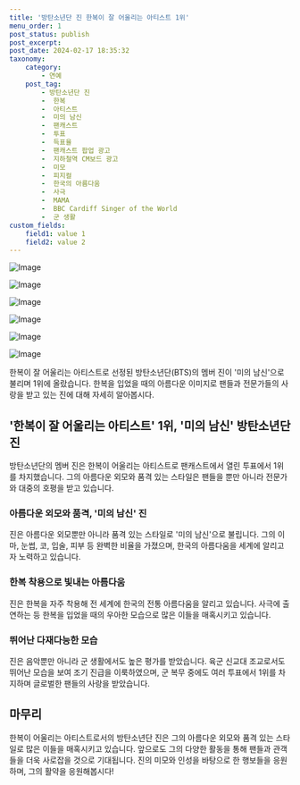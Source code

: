 ```yaml
---
title: '방탄소년단 진 한복이 잘 어울리는 아티스트 1위'
menu_order: 1
post_status: publish
post_excerpt: 
post_date: 2024-02-17 18:35:32
taxonomy:
    category:
        - 연예
    post_tag:
        - 방탄소년단 진
        -  한복
        -  아티스트
        -  미의 남신
        -  팬캐스트
        -  투표
        -  득표율
        -  팬캐스트 팝업 광고
        -  지하철역 CM보드 광고
        -  미모
        -  피지컬
        -  한국의 아름다움
        -  사극
        -  MAMA
        -  BBC Cardiff Singer of the World
        -  군 생활
custom_fields:
    field1: value 1
    field2: value 2
---
```


![Image](https://ssl.pstatic.net/mimgnews/image/108/2024/02/12/0003214314_001_20240212081801242.jpg?type=w540)

![Image](https://mimgnews.pstatic.net/image/108/2024/02/12/0003214314_002_20240212081801318.jpg?type=w540)

![Image](https://ssl.pstatic.net/mimgnews/image/108/2024/02/12/0003214314_003_20240212081801380.jpg?type=w540)

![Image](https://mimgnews.pstatic.net/image/108/2024/02/12/0003214314_004_20240212081801429.jpg?type=w540)

![Image](https://ssl.pstatic.net/mimgnews/image/108/2024/02/12/0003214314_005_20240212081801571.jpg?type=w540)

![Image](https://mimgnews.pstatic.net/image/108/2024/02/12/0003214314_006_20240212081801680.jpg?type=w540)

한복이 잘 어울리는 아티스트로 선정된 방탄소년단(BTS)의 멤버 진이 '미의 남신'으로 불리며 1위에 올랐습니다. 한복을 입었을 때의 아름다운 이미지로 팬들과 전문가들의 사랑을 받고 있는 진에 대해 자세히 알아봅시다.
## '한복이 잘 어울리는 아티스트' 1위, '미의 남신' 방탄소년단 진
방탄소년단의 멤버 진은 한복이 어울리는 아티스트로 팬캐스트에서 열린 투표에서 1위를 차지했습니다. 그의 아름다운 외모와 품격 있는 스타일은 팬들을 뿐만 아니라 전문가와 대중의 호평을 받고 있습니다.
### 아름다운 외모와 품격, '미의 남신' 진
진은 아름다운 외모뿐만 아니라 품격 있는 스타일로 '미의 남신'으로 불립니다. 그의 이마, 눈썹, 코, 입술, 피부 등 완벽한 비율을 가졌으며, 한국의 아름다움을 세계에 알리고자 노력하고 있습니다.
### 한복 착용으로 빛내는 아름다움
진은 한복을 자주 착용해 전 세계에 한국의 전통 아름다움을 알리고 있습니다. 사극에 출연하는 등 한복을 입었을 때의 우아한 모습으로 많은 이들을 매혹시키고 있습니다. 
### 뛰어난 다재다능한 모습
진은 음악뿐만 아니라 군 생활에서도 높은 평가를 받았습니다. 육군 신교대 조교로서도 뛰어난 모습을 보여 조기 진급을 이룩하였으며, 군 복무 중에도 여러 투표에서 1위를 차지하며 글로벌한 팬들의 사랑을 받았습니다.
## 마무리
한복이 어울리는 아티스트로서의 방탄소년단 진은 그의 아름다운 외모와 품격 있는 스타일로 많은 이들을 매혹시키고 있습니다. 앞으로도 그의 다양한 활동을 통해 팬들과 관객들을 더욱 사로잡을 것으로 기대됩니다. 진의 미모와 인성을 바탕으로 한 행보들을 응원하며, 그의 활약을 응원해봅시다!
